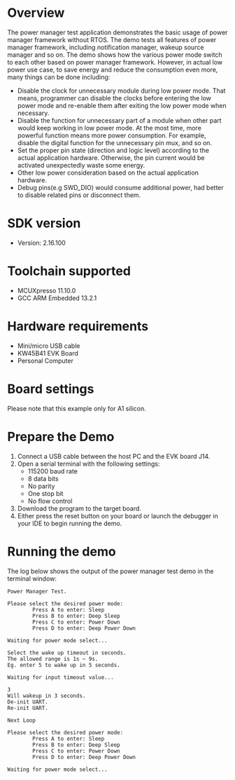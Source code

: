 Overview
========
The power manager test application demonstrates the basic usage of power manager framework without RTOS.
The demo tests all features of power manager framework, including notification manager, wakeup source manager and so on.
The demo shows how the various power mode switch to each other based on power manager framework. However, in actual low power use case, to save energy and reduce the consumption even more, many things can be done including:
 - Disable the clock for unnecessary module during low power mode. That means, programmer can disable the clocks before entering the low power mode and re-enable them after exiting the low power mode when necessary.
 - Disable the function for unnecessary part of a module when other part would keep working in low power mode. At the most time, more powerful function means more power consumption. For example, disable the digital function for the unnecessary pin mux, and so on.
 - Set the proper pin state (direction and logic level) according to the actual application hardware. Otherwise, the pin current would be activated unexpectedly waste some energy.
 - Other low power consideration based on the actual application hardware.
 - Debug pins(e.g SWD_DIO) would consume additional power, had better to disable related pins or disconnect them.

SDK version
===========
- Version: 2.16.100

Toolchain supported
===================
- MCUXpresso  11.10.0
- GCC ARM Embedded  13.2.1

Hardware requirements
=====================
- Mini/micro USB cable
- KW45B41 EVK Board
- Personal Computer

Board settings
==============
Please note that this example only for A1 silicon.

Prepare the Demo
================
1.  Connect a USB cable between the host PC and the EVK board J14.
2.  Open a serial terminal with the following settings:
    - 115200 baud rate
    - 8 data bits
    - No parity
    - One stop bit
    - No flow control
3.  Download the program to the target board.
4.  Either press the reset button on your board or launch the debugger in your IDE to begin running the demo.

Running the demo
================
The log below shows the output of the power manager test demo in the terminal window:
~~~~~~~~~~~~~~~~~~~~~~~~~~~~~~~~~~~
Power Manager Test.

Please select the desired power mode:
        Press A to enter: Sleep
        Press B to enter: Deep Sleep
        Press C to enter: Power Down
        Press D to enter: Deep Power Down

Waiting for power mode select...

Select the wake up timeout in seconds.
The allowed range is 1s ~ 9s.
Eg. enter 5 to wake up in 5 seconds.

Waiting for input timeout value...

3
Will wakeup in 3 seconds.
De-init UART.
Re-init UART.

Next Loop

Please select the desired power mode:
        Press A to enter: Sleep
        Press B to enter: Deep Sleep
        Press C to enter: Power Down
        Press D to enter: Deep Power Down

Waiting for power mode select...

~~~~~~~~~~~~~~~~~~~~~~~~~~~~~~~~~~~
